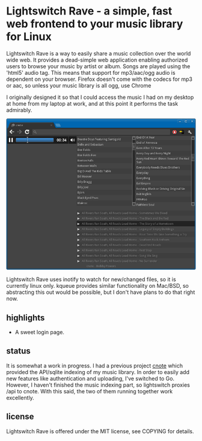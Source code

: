 Lightswitch Rave - a simple, fast web frontend to your music library for Linux
==============================================================================

Lightswitch Rave is a way to easily share a music collection over the
world wide web.  It provides a dead-simple web application enabling
authorized users to browse your music by artist or album.  Songs are
played using the 'html5' audio tag.  This means that support for
mp3/aac/ogg audio is dependent on your browser.  Firefox doesn't come
with the codecs for mp3 or aac, so unless your music library is all
ogg, use Chrome

I originally designed it so that I could access the music I had on my
desktop at home from my laptop at work, and at this point it performs
the task admirably.

![Lightswitch Rave in chrome](https://github.com/bpowers/lightswitchrave/raw/master/doc/cnote_in_use.png "Lightswitch Rave in Chrome")

Lightswitch Rave uses inotify to watch for new/changed files, so it is
currently linux only.  kqueue provides similar functionality on
Mac/BSD, so abstracting this out would be possible, but I don't have
plans to do that right now.


highlights
----------

- A sweet login page.


status
------

It is somewhat a work in progress.  I had a previous project
[cnote](https://github.com/bpowers/cnote/) which provided the
API/sqlite indexing of my music library.  In order to easily add new
features like authentication and uploading, I've switched to Go.
However, I haven't finished the music indexing part, so lightswitch
proxies /api to cnote.  With this said, the two of them running
together work excellently.


license
-------

Lightswitch Rave is offered under the MIT license, see COPYING for details.
